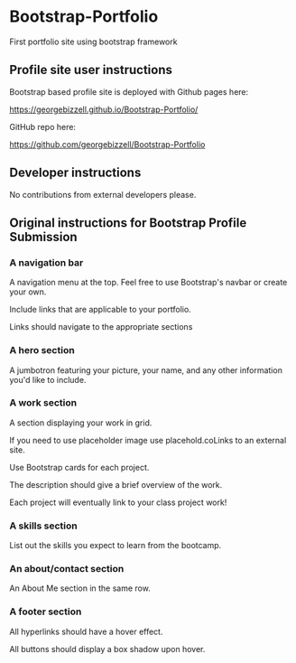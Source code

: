 # Bootstrap-Portfolio
First portfolio site using bootstrap framework

## Profile site user instructions

Bootstrap based profile site is deployed with Github pages here:

https://georgebizzell.github.io/Bootstrap-Portfolio/

GitHub repo here:

https://github.com/georgebizzell/Bootstrap-Portfolio

## Developer instructions

No contributions from external developers please.

## Original instructions for Bootstrap Profile Submission

### A navigation bar

A navigation menu at the top. Feel free to use Bootstrap's navbar or create your own.

Include links that are applicable to your portfolio.

Links should navigate to the appropriate sections

### A hero section

A jumbotron featuring your picture, your name, and any other information you'd like to include.

### A work section

A section displaying your work in grid.

If you need to use placeholder image use placehold.coLinks to an external site.

Use Bootstrap cards for each project.

The description should give a brief overview of the work.

Each project will eventually link to your class project work!

### A skills section

List out the skills you expect to learn from the bootcamp.

### An about/contact section

An About Me section in the same row.

### A footer section

All hyperlinks should have a hover effect.

All buttons should display a box shadow upon hover.
